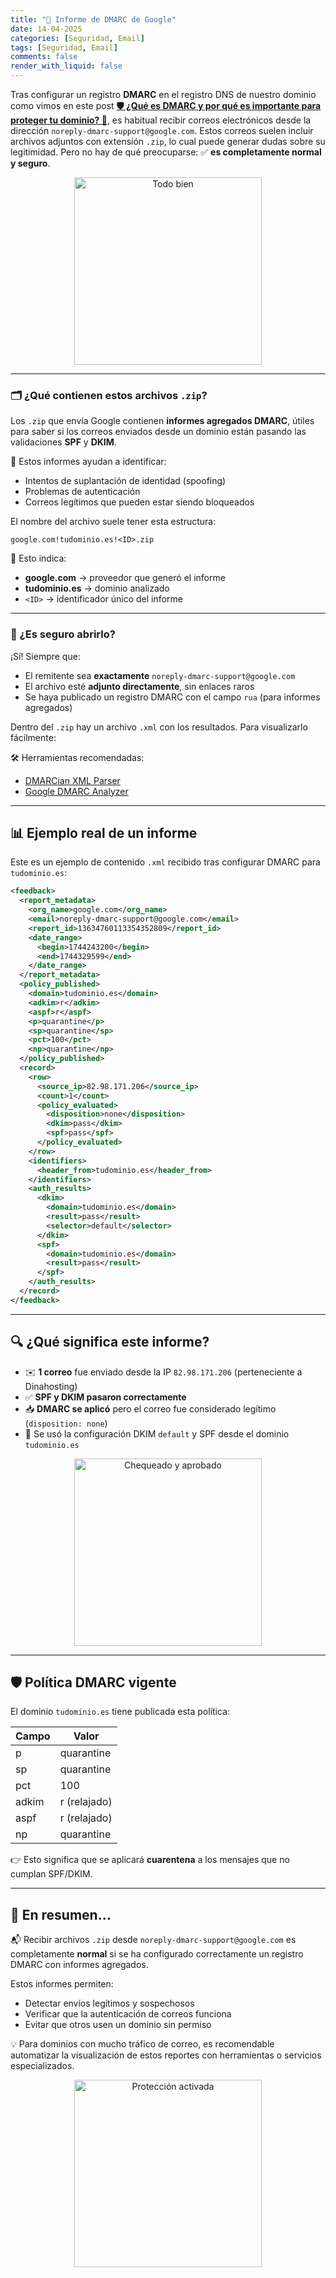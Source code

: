 ```yaml
---
title: "📩 Informe de DMARC de Google"
date: 14-04-2025
categories: [Seguridad, Email]
tags: [Seguridad, Email]
comments: false
render_with_liquid: false
---
```


Tras configurar un registro **DMARC** en el registro DNS de nuestro dominio como vimos en este post
[**🛡️ ¿Qué es DMARC y por qué es importante para proteger tu dominio? 📧**](https://jorgerosa.dev/posts/que-es-dmark-y-por-que-es-imortante-para-proteger-tu-dominio/),
es habitual recibir correos electrónicos desde la dirección `noreply-dmarc-support@google.com`. Estos correos suelen incluir archivos adjuntos con extensión `.zip`,
lo cual puede generar dudas sobre su legitimidad. Pero no hay de qué preocuparse: ✅ **es completamente normal y seguro**.

<div style="text-align: center;">
  <img src="https://media.giphy.com/media/Yavo0SXhZYhSo/giphy.gif" alt="Todo bien" width="300" />
</div>

---

### 🗂️ ¿Qué contienen estos archivos `.zip`?

Los `.zip` que envía Google contienen **informes agregados DMARC**, útiles para saber si los correos enviados desde un dominio están pasando las validaciones **SPF** y **DKIM**.

🧠 Estos informes ayudan a identificar:
- Intentos de suplantación de identidad (spoofing)
- Problemas de autenticación
- Correos legítimos que pueden estar siendo bloqueados

El nombre del archivo suele tener esta estructura:

```
google.com!tudominio.es!<ID>.zip
```

📌 Esto indica:
- **google.com** → proveedor que generó el informe
- **tudominio.es** → dominio analizado
- `<ID>` → identificador único del informe

---

### 🔐 ¿Es seguro abrirlo?

¡Sí! Siempre que:
- El remitente sea **exactamente** `noreply-dmarc-support@google.com`
- El archivo esté **adjunto directamente**, sin enlaces raros
- Se haya publicado un registro DMARC con el campo `rua` (para informes agregados)

Dentro del `.zip` hay un archivo `.xml` con los resultados. Para visualizarlo fácilmente:

🛠️ Herramientas recomendadas:
- [DMARCian XML Parser](https://dmarcian.com/dmarc-xml-parser/)
- [Google DMARC Analyzer](https://toolbox.googleapps.com/apps/dmarc/)

---

## 📊 Ejemplo real de un informe

Este es un ejemplo de contenido `.xml` recibido tras configurar DMARC para `tudominio.es`:

```xml
<feedback>
  <report_metadata>
    <org_name>google.com</org_name>
    <email>noreply-dmarc-support@google.com</email>
    <report_id>13634760113354352809</report_id>
    <date_range>
      <begin>1744243200</begin>
      <end>1744329599</end>
    </date_range>
  </report_metadata>
  <policy_published>
    <domain>tudominio.es</domain>
    <adkim>r</adkim>
    <aspf>r</aspf>
    <p>quarantine</p>
    <sp>quarantine</sp>
    <pct>100</pct>
    <np>quarantine</np>
  </policy_published>
  <record>
    <row>
      <source_ip>82.98.171.206</source_ip>
      <count>1</count>
      <policy_evaluated>
        <disposition>none</disposition>
        <dkim>pass</dkim>
        <spf>pass</spf>
      </policy_evaluated>
    </row>
    <identifiers>
      <header_from>tudominio.es</header_from>
    </identifiers>
    <auth_results>
      <dkim>
        <domain>tudominio.es</domain>
        <result>pass</result>
        <selector>default</selector>
      </dkim>
      <spf>
        <domain>tudominio.es</domain>
        <result>pass</result>
      </spf>
    </auth_results>
  </record>
</feedback>
```

---

## 🔍 ¿Qué significa este informe?

- ✉️ **1 correo** fue enviado desde la IP `82.98.171.206` (perteneciente a Dinahosting)
- ✅ **SPF y DKIM pasaron correctamente**
- 📥 **DMARC se aplicó** pero el correo fue considerado legítimo (`disposition: none`)
- 📄 Se usó la configuración DKIM `default` y SPF desde el dominio `tudominio.es`

<div style="text-align: center;">
  <img src="https://media.giphy.com/media/5VKbvrjxpVJCM/giphy.gif" alt="Chequeado y aprobado" width="300" />
</div>

---

## 🛡️ Política DMARC vigente

El dominio `tudominio.es` tiene publicada esta política:

| Campo         | Valor        |
|---------------|--------------|
| p             | quarantine   |
| sp            | quarantine   |
| pct           | 100          |
| adkim         | r (relajado) |
| aspf          | r (relajado) |
| np            | quarantine   |

👉 Esto significa que se aplicará **cuarentena** a los mensajes que no cumplan SPF/DKIM.

---

## 🧾 En resumen...

📬 Recibir archivos `.zip` desde `noreply-dmarc-support@google.com` es completamente **normal** si se ha configurado correctamente un registro DMARC con informes agregados.  

Estos informes permiten:
- Detectar envíos legítimos y sospechosos
- Verificar que la autenticación de correos funciona
- Evitar que otros usen un dominio sin permiso

💡 Para dominios con mucho tráfico de correo, es recomendable automatizar la visualización de estos reportes con herramientas o servicios especializados.

<div style="text-align: center;">
  <img src="https://media.giphy.com/media/xVpUhR49z4F14vWJZ5/giphy.gif" alt="Protección activada" width="300" />
</div>

